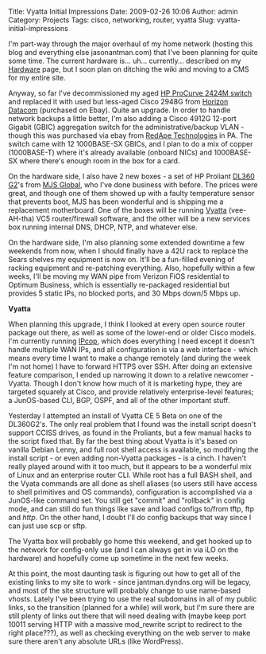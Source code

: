 Title: Vyatta Initial Impressions
Date: 2009-02-26 10:06
Author: admin
Category: Projects
Tags: cisco, networking, router, vyatta
Slug: vyatta-initial-impressions

I'm part-way through the major overhaul of my home network (hosting this
blog and everything else jasonantman.com) that I've been planning for
quite some time. The current hardware is... uh... currently... described
on my
[Hardware](http://www.jasonantman.com/wiki/index.php/Jasonantman.com_Hardware)
page, but I soon plan on ditching the wiki and moving to a CMS for my
entire site.

Anyway, so far I've decommissioned my aged [HP ProCurve 2424M
switch](http://www.jasonantman.com/wiki/index.php/HP_ProCurve_2424M_Switch)
and replaced it with used but less-aged Cisco 2948G from [Horizon
Datacom](http://horizondatacom.com/) (purchased on Ebay). Quite an
upgrade. In order to handle network backups a little better, I'm also
adding a Cisco 4912G 12-port Gigabit (GBIC) aggregation switch for the
administrative/backup VLAN - though this was purchased via ebay from
[RedApe Technologies](http://stores.ebay.com/RedApe-Technologies) in PA.
The switch came with 12 1000BASE-SX GBICs, and I plan to do a mix of
copper (1000BASE-T) where it's already available (onboard NICs) and
1000BASE-SX where there's enough room in the box for a card.

On the hardware side, I also have 2 new boxes - a set of HP Proliant
[DL360
G2](http://h18000.www1.hp.com/products/quickspecs/11049_na/11049_na.HTML)'s
from [MJS Global](http://www.mjsglobal.com/), who I've done business
with before. The prices were great, and though one of them showed up
with a faulty temperature sensor that prevents boot, MJS has been
wonderful and is shipping me a replacement motherboard. One of the boxes
will be running [Vyatta](http://www.vyatta.org/) (vee-AH-tha) VC5
router/firewall software, and the other will be a new services box
running internal DNS, DHCP, NTP, and whatever else.

On the hardware side, I'm also planning some extended downtime a few
weekends from now, when I should finally have a 42U rack to replace the
Sears shelves my equipment is now on. It'll be a fun-filled evening of
racking equipment and re-patching everything. Also, hopefully within a
few weeks, I'll be moving my WAN pipe from Verizon FiOS residential to
Optimum Business, which is essentially re-packaged residential but
provides 5 static IPs, no blocked ports, and 30 Mbps down/5 Mbps up.

**Vyatta**

When planning this upgrade, I think I looked at every open source router
package out there, as well as some of the lower-end or older Cisco
models. I'm currently running [IPcop](http://www.ipcop.org/), which does
everything I need except it doesn't handle multiple WAN IPs, and all
configuration is via a web interface - which means every time I want to
make a change remotely (and during the week I'm not home) I have to
forward HTTPS over SSH. After doing an extensive feature comparison, I
ended up narrowing it down to a relative newcomer - Vyatta. Though I
don't know how much of it is marketing hype, they are targeted squarely
at Cisco, and provide relatively enterprise-level features; a
JunOS-based CLI, BGP, OSPF, and all of the other important stuff.

Yesterday I attempted an install of Vyatta CE 5 Beta on one of the
DL360G2's. The only real problem that I found was the install script
doesn't support CCISS drives, as found in the Proliants, but a few
manual hacks to the script fixed that. By far the best thing about
Vyatta is it's based on vanilla Debian Lenny, and full root shell access
is available, so modifying the install script - or even adding
non-Vyatta packages - is a cinch. I haven't really played around with it
too much, but it appears to be a wonderful mix of Linux and an
enterprise router CLI. While root has a full BASH shell, and the Vyata
commands are all done as shell aliases (so users still have access to
shell primitives and OS commands), configuration is accomplished via a
JunOS-like command set. You still get "commit" and "rollback" in config
mode, and can still do fun things like save and load configs to/from
tftp, ftp and *http*. On the other hand, I doubt I'll do config backups
that way since I can just use scp or sftp.

The Vyatta box will probably go home this weekend, and get hooked up to
the network for config-only use (and I can always get in via iLO on the
hardware) and hopefully come up sometime in the next few weeks.

At this point, the most daunting task is figuring out how to get all of
the existing links to my site to work - since jantman.dyndns.org will be
legacy, and most of the site structure will probably change to use
name-based vhosts. Lately I've been trying to use the real subdomains in
all of my public links, so the transition (planned for a while) will
work, but I'm sure there are still plenty of links out there that will
need dealing with (maybe keep port 10011 serving HTTP with a massive
mod\_rewrite script to redirect to the right place???), as well as
checking everything on the web server to make sure there aren't any
absolute URLs (like WordPress).
